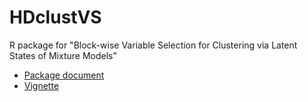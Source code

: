 # HDclustVS
R package for "Block-wise Variable Selection for Clustering via Latent States of Mixture Models"

- [Package document](https://github.com/seo-beomseok/HDclustVS/blob/main/HDclustVS_1.0.pdf)
- [Vignette](https://github.com/seo-beomseok/HDclustVS/blob/main/vignette/vignette.md)
